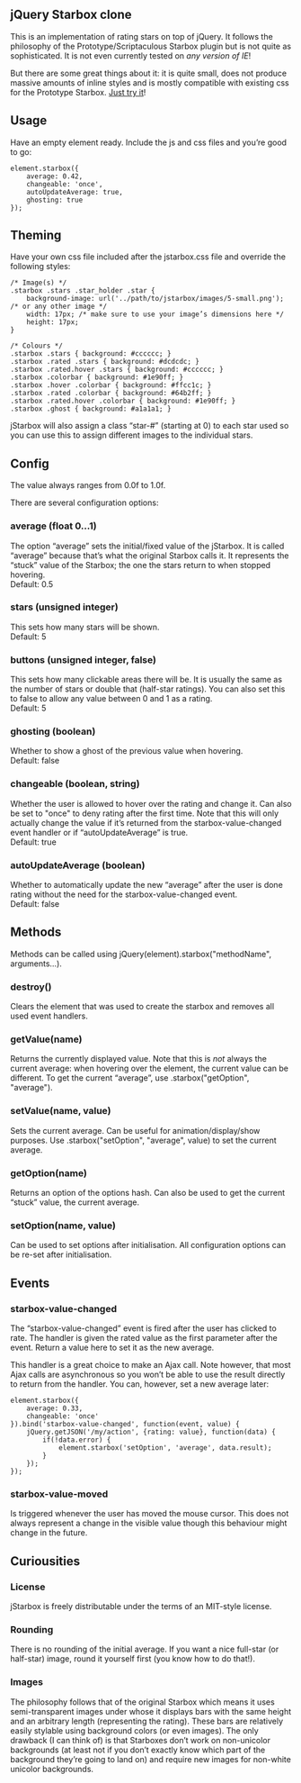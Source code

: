 jQuery Starbox clone
--------------
This is an implementation of rating stars on top of jQuery. It follows the philosophy of the Prototype/Scriptaculous Starbox plugin but is not quite as sophisticated. It is not even currently tested on _any version of IE_!

But there are some great things about it: it is quite small, does not produce massive amounts of inline styles and is mostly compatible with existing css for the Prototype Starbox. [Just try it](http://sabberworm.github.com/jStarbox/)!

## Usage
Have an empty element ready. Include the js and css files and you’re good to go:

	element.starbox({
		average: 0.42,
		changeable: 'once',
		autoUpdateAverage: true,
		ghosting: true
	});


## Theming

Have your own css file included after the jstarbox.css file and override the following styles:

	/* Image(s) */
	.starbox .stars .star_holder .star {
		background-image: url('../path/to/jstarbox/images/5-small.png'); /* or any other image */
		width: 17px; /* make sure to use your image’s dimensions here */
		height: 17px;
	}
	
	/* Colours */
	.starbox .stars { background: #cccccc; }
	.starbox .rated .stars { background: #dcdcdc; }
	.starbox .rated.hover .stars { background: #cccccc; }
	.starbox .colorbar { background: #1e90ff; }
	.starbox .hover .colorbar { background: #ffcc1c; }
	.starbox .rated .colorbar { background: #64b2ff; }
	.starbox .rated.hover .colorbar { background: #1e90ff; }
	.starbox .ghost { background: #a1a1a1; }

jStarbox will also assign a class “star-#” (starting at 0) to each star used so you can use this to assign different images to the individual stars.

## Config

The value always ranges from 0.0f to 1.0f.

There are several configuration options:

### average (float 0…1)
The option “average” sets the initial/fixed value of the jStarbox. It is called “average” because that’s what the original Starbox calls it. It represents the “stuck” value of the Starbox; the one the stars return to when stopped hovering.  
Default: 0.5

### stars (unsigned integer)
This sets how many stars will be shown.  
Default: 5

### buttons (unsigned integer, false)
This sets how many clickable areas there will be. It is usually the same as the number of stars or double that (half-star ratings). You can also set this to false to allow any value between 0 and 1 as a rating.  
Default: 5

### ghosting (boolean)
Whether to show a ghost of the previous value when hovering.  
Default: false

### changeable (boolean, string)
Whether the user is allowed to hover over the rating and change it. Can also be set to "once" to deny rating after the first time. Note that this will only actually change the value if it’s returned from the starbox-value-changed event handler or if “autoUpdateAverage” is true.  
Default: true

### autoUpdateAverage (boolean)
Whether to automatically update the new “average” after the user is done rating without the need for the starbox-value-changed event.  
Default: false

## Methods
Methods can be called using jQuery(element).starbox("methodName", arguments…).

### destroy()
Clears the element that was used to create the starbox and removes all used event handlers.

### getValue(name)
Returns the currently displayed value. Note that this is *not* always the current average: when hovering over the element, the current value can be different. To get the current “average”, use .starbox("getOption", "average").

### setValue(name, value)
Sets the current average. Can be useful for animation/display/show purposes. Use .starbox("setOption", "average", value) to set the current average.

### getOption(name)
Returns an option of the options hash. Can also be used to get the current “stuck” value, the current average.

### setOption(name, value)
Can be used to set options after initialisation. All configuration options can be re-set after initialisation.

## Events

### starbox-value-changed
The “starbox-value-changed” event is fired after the user has clicked to rate. The handler is given the rated value as the first parameter after the event. Return a value here to set it as the new average.

This handler is a great choice to make an Ajax call. Note however, that most Ajax calls are asynchronous so you won’t be able to use the result directly to return from the handler. You can, however, set a new average later:

	element.starbox({
		average: 0.33,
		changeable: 'once'
	}).bind('starbox-value-changed', function(event, value) {
		jQuery.getJSON('/my/action', {rating: value}, function(data) {
			if(!data.error) {
				element.starbox('setOption', 'average', data.result);
			}
		});
	});

### starbox-value-moved
Is triggered whenever the user has moved the mouse cursor. This does not always represent a change in the visible value though this behaviour might change in the future.

## Curiousities

### License
jStarbox is freely distributable under the terms of an MIT-style license.

### Rounding
There is no rounding of the initial average. If you want a nice full-star (or half-star) image, round it yourself first (you know how to do that!).

### Images
The philosophy follows that of the original Starbox which means it uses semi-transparent images under whose it displays bars with the same height and an arbitrary length (representing the rating). These bars are relatively easily stylable using background colors (or even images). The only drawback (I can think of) is that Starboxes don’t work on non-unicolor backgrounds (at least not if you don’t exactly know which part of the background they’re going to land on) and require new images for non-white unicolor backgrounds.